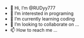 - 👋 Hi, I’m @RUDyy777
- 👀 I’m interested in programing
- 🌱 I’m currently learning coding
- 💞️ I’m looking to collaborate on ...
- 📫 How to reach me ...

<!---
RUDyy777/RUDyy777 is a ✨ special ✨ repository because its `README.md` (this file) appears on your GitHub profile.
You can click the Preview link to take a look at your changes.
--->
